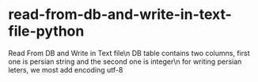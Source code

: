 # read-from-db-and-write-in-text-file-python
Read From DB and Write in Text file\n
DB table contains two columns, first one is persian string and the second one is integer\n
for writing persian leters, we most add encoding utf-8
